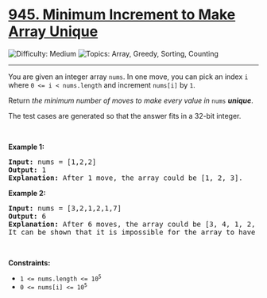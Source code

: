 <h1>
  <a href="https://leetcode.com/problems/minimum-increment-to-make-array-unique/">
    945. Minimum Increment to Make Array Unique
  </a>
</h1>
<img src='https://img.shields.io/badge/Difficulty-Medium-orange' alt='Difficulty: Medium' />
<img src='https://img.shields.io/badge/Topics-Array%2C%20Greedy%2C%20Sorting%2C%20Counting-blue' alt='Topics: Array, Greedy, Sorting, Counting' />

<hr />

<p>You are given an integer array <code>nums</code>. In one move, you can pick an index <code>i</code> where <code>0 &lt;= i &lt; nums.length</code> and increment <code>nums[i]</code> by <code>1</code>.</p>

<p>Return <em>the minimum number of moves to make every value in </em><code>nums</code><em> <strong>unique</strong></em>.</p>

<p>The test cases are generated so that the answer fits in a 32-bit integer.</p>

<p>&nbsp;</p>
<p><strong class="example">Example 1:</strong></p>

<pre><strong>Input:</strong> nums = [1,2,2]
<strong>Output:</strong> 1
<strong>Explanation:</strong> After 1 move, the array could be [1, 2, 3].
</pre>

<p><strong class="example">Example 2:</strong></p>

<pre><strong>Input:</strong> nums = [3,2,1,2,1,7]
<strong>Output:</strong> 6
<strong>Explanation:</strong> After 6 moves, the array could be [3, 4, 1, 2, 5, 7].
It can be shown that it is impossible for the array to have all unique values with 5 or less moves.
</pre>

<p>&nbsp;</p>
<p><strong>Constraints:</strong></p>

<ul>
	<li><code>1 &lt;= nums.length &lt;= 10<sup>5</sup></code></li>
	<li><code>0 &lt;= nums[i] &lt;= 10<sup>5</sup></code></li>
</ul>
